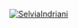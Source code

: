 [![SelviaIndriani](https://circleci.com/gh/SelviaIndriani/MySimpleCleanArchitecture.svg?style=svg)](https://circleci.com/gh/SelviaIndriani/MySimpleCleanArchitecture)
